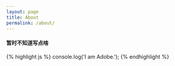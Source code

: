 ```yaml
---
layout: page
title: About
permalink: /about/
---
```


#### 暂时不知道写点啥

{% highlight js %}
console.log('I am Adobe.');
{% endhighlight %}
